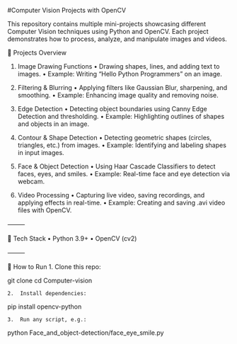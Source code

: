 #Computer Vision Projects with OpenCV

This repository contains multiple mini-projects showcasing different Computer Vision techniques using Python and OpenCV. Each project demonstrates how to process, analyze, and manipulate images and videos.

📂 Projects Overview

1. Image Drawing Functions
	•	Drawing shapes, lines, and adding text to images.
	•	Example: Writing “Hello Python Programmers” on an image.

2. Filtering & Blurring
	•	Applying filters like Gaussian Blur, sharpening, and smoothing.
	•	Example: Enhancing image quality and removing noise.

3. Edge Detection
	•	Detecting object boundaries using Canny Edge Detection and thresholding.
	•	Example: Highlighting outlines of shapes and objects in an image.

4. Contour & Shape Detection
	•	Detecting geometric shapes (circles, triangles, etc.) from images.
	•	Example: Identifying and labeling shapes in input images.

5. Face & Object Detection
	•	Using Haar Cascade Classifiers to detect faces, eyes, and smiles.
	•	Example: Real-time face and eye detection via webcam.

6. Video Processing
	•	Capturing live video, saving recordings, and applying effects in real-time.
	•	Example: Creating and saving .avi video files with OpenCV.

⸻

🚀 Tech Stack
	•	Python 3.9+
	•	OpenCV (cv2)

⸻

📝 How to Run
	1.	Clone this repo:

git clone <your-repo-link>
cd Computer-vision


	2.	Install dependencies:

pip install opencv-python


	3.	Run any script, e.g.:

python Face_and_object-detection/face_eye_smile.py


